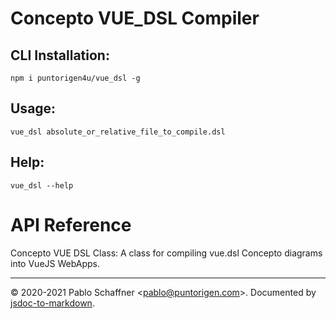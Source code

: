 # Concepto VUE_DSL Compiler
## CLI Installation:
```terminal
npm i puntorigen4u/vue_dsl -g
```
## Usage:
```terminal
vue_dsl absolute_or_relative_file_to_compile.dsl
```
## Help:
```terminal
vue_dsl --help
```

# API Reference
Concepto VUE DSL Class: A class for compiling vue.dsl Concepto diagrams into VueJS WebApps.


* * *

&copy; 2020-2021 Pablo Schaffner &lt;pablo@puntorigen.com&gt;.
Documented by [jsdoc-to-markdown](https://github.com/jsdoc2md/jsdoc-to-markdown).